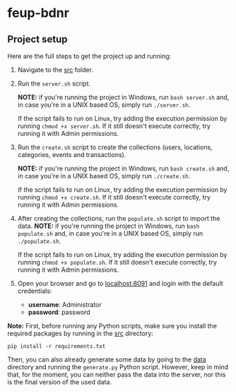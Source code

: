 # feup-bdnr

## Project setup

Here are the full steps to get the project up and running:

1. Navigate to the [src](src/) folder.
2. Run the `server.sh` script.

   **NOTE:** if you're running the project in Windows, run `bash server.sh` and, in case you're in a UNIX based OS, simply run `./server.sh`.

   If the script fails to run on Linux, try adding the execution permission by running `chmod +x server.sh`. If it still doesn't execute correctly, try running it with Admin permissions.

3. Run the `create.sh` script to create the collections (users, locations, categories, events and transactions).

   **NOTE:** if you're running the project in Windows, run `bash create.sh` and, in case you're in a UNIX based OS, simply run `./create.sh`.

   If the script fails to run on Linux, try adding the execution permission by running `chmod +x create.sh`. If it still doesn't execute correctly, try running it with Admin permissions.

4. After creating the collections, run the `populate.sh` script to import the data.
   **NOTE:** if you're running the project in Windows, run `bash populate.sh` and, in case you're in a UNIX based OS, simply run `./populate.sh`.

   If the script fails to run on Linux, try adding the execution permission by running `chmod +x populate.sh`. If it still doesn't execute correctly, try running it with Admin permissions.

5. Open your browser and go to [localhost:8091](http://localhost:8091) and login with the default credentials:

   - **username**: Administrator
   - **password**: password

**Note:** First, before running any Python scripts, make sure you install the required packages by running in the [src](src/) directory:

```
pip install -r requirements.txt
```

Then, you can also already generate some data by going to the [data](src/data/) directory and running the `generate.py` Python script. However, keep in mind that, for the moment, you can neither pass the data into the server, nor this is the final version of the used data.
